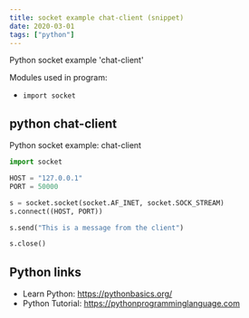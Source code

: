 ```yaml
---
title: socket example chat-client (snippet)
date: 2020-03-01
tags: ["python"]
---
```

Python socket example 'chat-client'


Modules used in program: 
* `import socket`

## python chat-client

Python socket example: chat-client

```python
import socket

HOST = "127.0.0.1"
PORT = 50000

s = socket.socket(socket.AF_INET, socket.SOCK_STREAM)
s.connect((HOST, PORT))

s.send("This is a message from the client")

s.close()

```

## Python links

- Learn Python: https://pythonbasics.org/
- Python Tutorial: https://pythonprogramminglanguage.com

